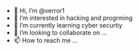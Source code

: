 - 👋 Hi, I’m @verror1
- 👀 I’m interested in hacking and progrming 
- 🌱 I’m currently learning cyber securtiy
- 💞️ I’m looking to collaborate on ...
- 📫 How to reach me ...

<!---
verror1/verror1 is a ✨ special ✨ repository because its `README.md` (this file) appears on your GitHub profile.
You can click the Preview link to take a look at your changes.
--->
